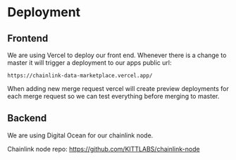 # Deployment

## Frontend
We are using Vercel to deploy our front end. Whenever there is a change to master it will trigger a deployment to our apps public url:

`https://chainlink-data-marketplace.vercel.app/`

When adding new merge request vercel will create preview deployments for each merge request so we can test everything before merging to master.


## Backend
We are using Digital Ocean for our chainlink node.

Chainlink node repo: https://github.com/KITTLABS/chainlink-node

